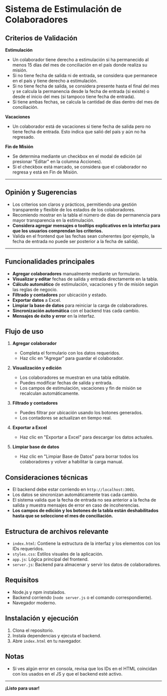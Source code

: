 # Sistema de Estimulación de Colaboradores

## Criterios de Validación

**Estimulación**
- Un colaborador tiene derecho a estimulación si ha permanecido al menos 15 días del mes de conciliación en el país donde realiza su misión.
- Si no tiene fecha de salida ni de entrada, se considera que permanece en el país y tiene derecho a estimulación.
- Si no tiene fecha de salida, se considera presente hasta el final del mes y se calcula la permanencia desde la fecha de entrada (si existe) o desde el inicio del mes (si tampoco tiene fecha de entrada).
- Si tiene ambas fechas, se calcula la cantidad de días dentro del mes de conciliación.

**Vacaciones**
- Un colaborador está de vacaciones si tiene fecha de salida pero no tiene fecha de entrada. Esto indica que salió del país y aún no ha regresado.

**Fin de Misión**
- Se determina mediante un checkbox en el modal de edición (al presionar "Editar" en la columna Acciones).
- Si el checkbox está marcado, se considera que el colaborador no regresa y está en Fin de Misión.

---

## Opinión y Sugerencias

- Los criterios son claros y prácticos, permitiendo una gestión transparente y flexible de los estados de los colaboradores.
- Recomiendo mostrar en la tabla el número de días de permanencia para mayor transparencia en la estimulación.
- **Considera agregar mensajes o tooltips explicativos en la interfaz para que los usuarios comprendan los criterios.**
- Valida en el frontend que las fechas sean coherentes (por ejemplo, la fecha de entrada no puede ser posterior a la fecha de salida).

---

## Funcionalidades principales

- **Agregar colaboradores** manualmente mediante un formulario.
- **Visualizar y editar** fechas de salida y entrada directamente en la tabla.
- **Cálculo automático** de estimulación, vacaciones y fin de misión según las reglas de negocio.
- **Filtrado y contadores** por ubicación y estado.
- **Exportar datos** a Excel.
- **Limpiar la base de datos** para reiniciar la carga de colaboradores.
- **Sincronización automática** con el backend tras cada cambio.
- **Mensajes de éxito y error** en la interfaz.

## Flujo de uso

1. **Agregar colaborador**
   - Completa el formulario con los datos requeridos.
   - Haz clic en "Agregar" para guardar el colaborador.

2. **Visualización y edición**
   - Los colaboradores se muestran en una tabla editable.
   - Puedes modificar fechas de salida y entrada.
   - Los campos de estimulación, vacaciones y fin de misión se recalculan automáticamente.

3. **Filtrado y contadores**
   - Puedes filtrar por ubicación usando los botones generados.
   - Los contadores se actualizan en tiempo real.

4. **Exportar a Excel**
   - Haz clic en "Exportar a Excel" para descargar los datos actuales.

5. **Limpiar base de datos**
   - Haz clic en "Limpiar Base de Datos" para borrar todos los colaboradores y volver a habilitar la carga manual.

## Consideraciones técnicas

- El backend debe estar corriendo en `http://localhost:3001`.
- Los datos se sincronizan automáticamente tras cada cambio.
- El sistema valida que la fecha de entrada no sea anterior a la fecha de salida y muestra mensajes de error en caso de incoherencias.
- **Los campos de edición y los botones de la tabla están deshabilitados hasta que se seleccione el mes de conciliación.**

## Estructura de archivos relevante

- `index.html`: Contiene la estructura de la interfaz y los elementos con los IDs requeridos.
- `styles.css`: Estilos visuales de la aplicación.
- `app.js`: Lógica principal del frontend.
- `server.js`: Backend para almacenar y servir los datos de colaboradores.

## Requisitos

- Node.js y npm instalados.
- Backend corriendo (`node server.js` o el comando correspondiente).
- Navegador moderno.

## Instalación y ejecución

1. Clona el repositorio.
2. Instala dependencias y ejecuta el backend.
3. Abre `index.html` en tu navegador.

## Notas

- Si ves algún error en consola, revisa que los IDs en el HTML coincidan con los usados en el JS y que el backend esté activo.

---

**¡Listo para usar!**

